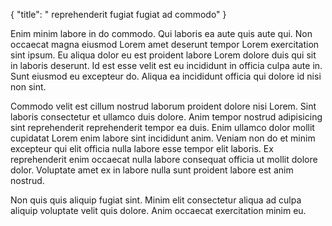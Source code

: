 {
  "title": " reprehenderit fugiat fugiat ad commodo"
}

Enim minim labore in do commodo. Qui laboris ea aute quis aute qui. Non occaecat magna eiusmod Lorem amet deserunt tempor Lorem exercitation sint ipsum. Eu aliqua dolor eu est proident labore Lorem dolore duis qui sit in laboris deserunt. Id est esse velit est eu incididunt in officia culpa aute in. Sunt eiusmod eu excepteur do. Aliqua ea incididunt officia qui dolore id nisi non sint.

Commodo velit est cillum nostrud laborum proident dolore nisi Lorem. Sint laboris consectetur et ullamco duis dolore. Anim tempor nostrud adipisicing sint reprehenderit reprehenderit tempor ea duis. Enim ullamco dolor mollit cupidatat Lorem enim labore sint incididunt anim. Veniam non do et minim excepteur qui elit officia nulla labore esse tempor elit laboris. Ex reprehenderit enim occaecat nulla labore consequat officia ut mollit dolore dolor. Voluptate amet ex in labore nulla sunt proident labore est anim nostrud.

Non quis quis aliquip fugiat sint. Minim elit consectetur aliqua ad culpa aliquip voluptate velit quis dolore. Anim occaecat exercitation minim eu.